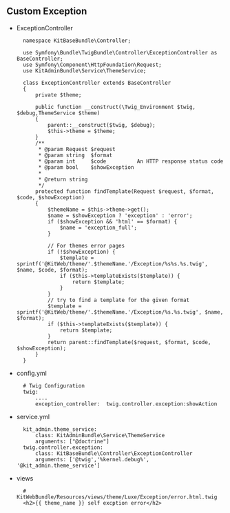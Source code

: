 ## Custom Exception
- ExceptionController

		namespace KitBaseBundle\Controller;

		use Symfony\Bundle\TwigBundle\Controller\ExceptionController as BaseController;
		use Symfony\Component\HttpFoundation\Request;
		use KitAdminBundle\Service\ThemeService;
		
		class ExceptionController extends BaseController
		{
		    private $theme;
		    
		    public function __construct(\Twig_Environment $twig, $debug,ThemeService $theme)
		    {
		        parent::__construct($twig, $debug);
		        $this->theme = $theme;
		    }
		    /**
		     * @param Request $request
		     * @param string  $format
		     * @param int     $code          An HTTP response status code
		     * @param bool    $showException
		     *
		     * @return string
		     */
		    protected function findTemplate(Request $request, $format, $code, $showException)
		    {
		        $themeName = $this->theme->get();
		        $name = $showException ? 'exception' : 'error';
		        if ($showException && 'html' == $format) {
		            $name = 'exception_full';
		        }
		        
		        // For themes error pages
		        if (!$showException) {
		            $template = sprintf('@KitWeb/theme/'.$themeName.'/Exception/%s%s.%s.twig', $name, $code, $format);
		            if ($this->templateExists($template)) {
		                return $template;
		            }
		        }
		        // try to find a template for the given format
		        $template = sprintf('@KitWeb/theme/'.$themeName.'/Exception/%s.%s.twig', $name, $format);
		        if ($this->templateExists($template)) {
		            return $template;
		        }
		        return parent::findTemplate($request, $format, $code, $showException);
		    }
		}
- config.yml
	
		# Twig Configuration
		twig:
		    ....
		    exception_controller:  twig.controller.exception:showAction
- service.yml

		kit_admin.theme_service:
        	class: KitAdminBundle\Service\ThemeService
        	arguments: ["@doctrine"]
    	twig.controller.exception:
        	class: KitBaseBundle\Controller\ExceptionController
        	arguments: ['@twig','%kernel.debug%', '@kit_admin.theme_service']
- views

		# KitWebBundle/Resources/views/theme/Luxe/Exception/error.html.twig
		<h2>{{ theme_name }} self excption error</h2>
